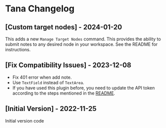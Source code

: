 # Tana Changelog

## [Custom target nodes] - 2024-01-20

This adds a new `Manage Target Nodes` command. This provides the ability to submit notes to any desired node in your workspace.
See the README for instructions.

## [Fix Compatibility Issues] - 2023-12-08

- Fix 401 error when add note.
- Use `TextField` instead of `TextArea`.
- If you have used this plugin before, you need to update the API token according to the steps mentioned in the [README](./README.md).

## [Initial Version] - 2022-11-25

Initial version code
